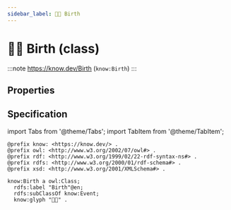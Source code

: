 ```yaml
---
sidebar_label: 👩‍🍼 Birth
---
```


# 👩‍🍼 Birth (class)

:::note
https://know.dev/Birth
(`know:Birth`)
:::

## Properties

## Specification

import Tabs from '@theme/Tabs';
import TabItem from '@theme/TabItem';

<Tabs>
<TabItem value="turtle" label="Turtle">

```turtle
@prefix know: <https://know.dev/> .
@prefix owl: <http://www.w3.org/2002/07/owl#> .
@prefix rdf: <http://www.w3.org/1999/02/22-rdf-syntax-ns#> .
@prefix rdfs: <http://www.w3.org/2000/01/rdf-schema#> .
@prefix xsd: <http://www.w3.org/2001/XMLSchema#> .

know:Birth a owl:Class;
  rdfs:label "Birth"@en;
  rdfs:subClassOf know:Event;
  know:glyph "👩‍🍼" .

```

</TabItem>
</Tabs>

[`Birth`]: /Birth
